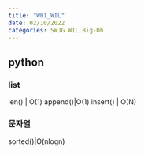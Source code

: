 ```yaml
---
title: "W01_WIL"
date: 02/10/2022
categories: SWJG WIL Big-Oh
---
```


## python
### list
len() | O(1)
append()|O(1)
insert() | O(N)

### 문자열
sorted()|O(nlogn)

### 